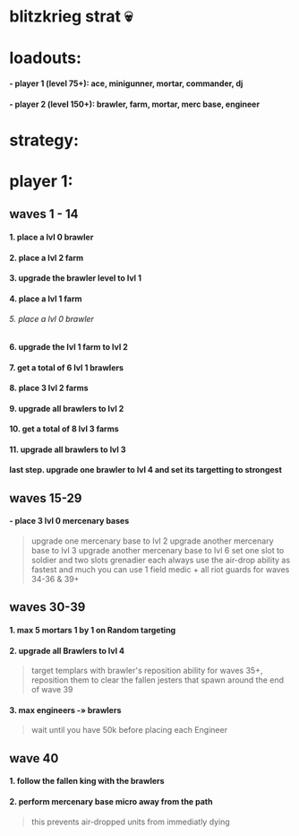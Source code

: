 # blitzkrieg strat :skull:

# loadouts:
#### - player 1 (level 75+): ace, minigunner, mortar, commander, dj
#### - player 2 (level 150+): brawler, farm, mortar, merc base, engineer

# strategy:

# player 1:
## waves 1 - 14
#### 1. place a lvl 0 brawler
#### 2. place a lvl 2 farm
#### 3. upgrade the brawler level to lvl 1
#### 4. place a lvl 1 farm
###### 5. place a lvl 0 brawler
#### 6. upgrade the lvl 1 farm to lvl 2
#### 7. get a total of 6 lvl 1 brawlers
#### 8. place 3 lvl 2 farms
#### 9. upgrade all brawlers to lvl 2
#### 10. get a total of 8 lvl 3 farms
#### 11. upgrade all brawlers to lvl 3
#### last step. upgrade one brawler to lvl 4 and set its targetting to strongest

## waves 15-29
#### - place 3 lvl 0 mercenary bases
  > upgrade one mercenary base to lvl 2
  > upgrade another mercenary base to lvl 3
  > upgrade another mercenary base to lvl 6
  > set one slot to soldier and two slots grenadier each
  > always use the air-drop ability as fastest and much you can
  > use 1 field medic + all riot guards for waves 34-36 & 39+

## waves 30-39
#### 1. max 5 mortars 1 by 1 on Random targeting
#### 2. upgrade all Brawlers to lvl 4
  > target templars with brawler's reposition ability for waves 35+, reposition them to clear the fallen jesters that spawn around the end of wave 39
#### 3. max engineers -» brawlers
  > wait until you have 50k before placing each Engineer
  
## wave 40
#### 1. follow the fallen king with the brawlers
#### 2. perform mercenary base micro away from the path
  > this prevents air-dropped units from immediatly dying
